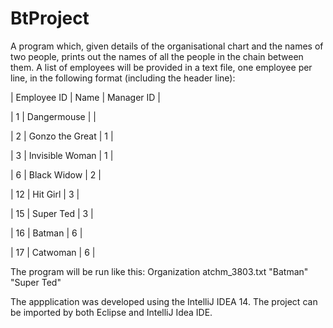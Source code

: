 # BtProject
A program which, given details of the organisational chart and the names of two people, prints out the names of all the
people in the chain between them. A list of employees will be provided in a text file, one employee per line, in the following 
format (including the header line):

  | Employee ID | Name            | Manager ID |  
  
  | 1           | Dangermouse     |            |
  
  | 2           | Gonzo the Great | 1          |
  
  | 3           | Invisible Woman | 1          |
  
  | 6           | Black Widow     | 2          |
  
  | 12          | Hit Girl        | 3          |
  
  | 15          | Super Ted       | 3          |
  
  | 16          | Batman          | 6          |
  
  | 17          | Catwoman        | 6          |
  
  
The program will be run like this:
Organization atchm_3803.txt "Batman" "Super Ted"

The appplication was developed using the IntelliJ IDEA 14. The project can be imported by both Eclipse and IntelliJ Idea IDE.
